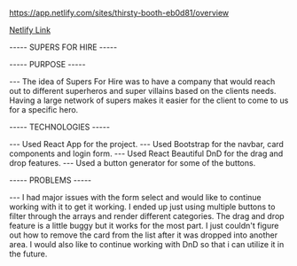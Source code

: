 https://app.netlify.com/sites/thirsty-booth-eb0d81/overview

<a href="https://app.netlify.com/sites/thirsty-booth-eb0d81/overview"> Netlify Link </a>

----- SUPERS FOR HIRE -----

----- PURPOSE -----

--- The idea of Supers For Hire was to have a company that would reach out to different superheros and super villains based on the clients needs. Having a large network of supers makes it easier for the client to come to us for a specific hero.  

----- TECHNOLOGIES -----

--- Used React App for the project. 
--- Used Bootstrap for the navbar, card components and login form.
--- Used React Beautiful DnD for the drag and drop features.
--- Used a button generator for some of the buttons.

----- PROBLEMS -----

--- I had major issues with the form select and would like to continue working with it to get it working. I ended up just using multiple buttons to filter through the arrays and render different categories. The drag and drop feature is a little buggy but it works for the most part. I just couldn't figure out how to remove the card from the list after it was dropped into another area. I would also like to continue working with DnD so that i can utilize it in the future.